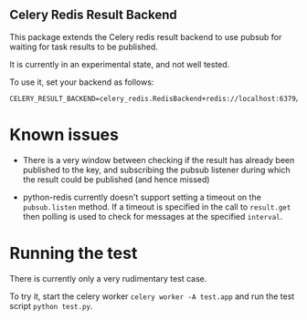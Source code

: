 Celery Redis Result Backend
---------------------------

This package extends the Celery redis result backend to use pubsub for waiting
for task results to be published.

It is currently in an experimental state, and not well tested.


To use it, set your backend as follows:

```
CELERY_RESULT_BACKEND=celery_redis.RedisBackend+redis://localhost:6379/0
```


Known issues
============

- There is a very window between checking if the result has already been 
  published to the key, and subscribing the pubsub listener during which the
  result could be published (and hence missed)

- python-redis currently doesn't support setting a timeout on the `pubsub.listen` 
  method. If a timeout is specified in the call to `result.get` then polling is
  used to check for messages at the specified `interval`.


Running the test
================

There is currently only a very rudimentary test case.

To try it, start the celery worker `celery worker -A test.app` and run the test
script `python test.py`.